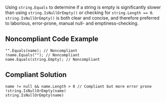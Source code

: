 Using `string.Equals` to determine if a string is empty is significantly slower than using `string.IsNullOrEmpty()` or checking for `string.Length == 0`. `string.IsNullOrEmpty()` is both clear and concise, and therefore preferred to laborious, error-prone, manual null- and emptiness-checking.
 
## Noncompliant Code Example

    "".Equals(name); // Noncompliant
    !name.Equals(""); // Noncompliant
    name.Equals(string.Empty); // Noncompliant

## Compliant Solution

    name != null && name.Length > 0 // Compliant but more error prone
    !string.IsNullOrEmpty(name)
    string.IsNullOrEmpty(name)